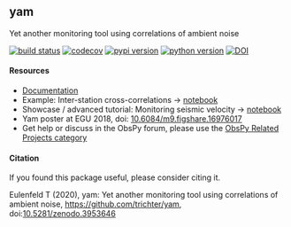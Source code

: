 ## yam
Yet another monitoring tool using correlations of ambient noise

[![build status](https://github.com/trichter/yam/workflows/tests/badge.svg)](https://github.com/trichter/yam/actions)
[![codecov](https://codecov.io/gh/trichter/yam/branch/master/graph/badge.svg)](https://codecov.io/gh/trichter/yam)
[![pypi version](https://img.shields.io/pypi/v/yam.svg)](https://pypi.python.org/pypi/yam)
[![python version](https://img.shields.io/pypi/pyversions/yam.svg)](https://python.org)
[![DOI](https://zenodo.org/badge/DOI/10.5281/zenodo.3953646.svg)](https://doi.org/10.5281/zenodo.3953646)


#### Resources

* [Documentation](http://yam.readthedocs.io)
* Example: Inter-station cross-correlations -> [notebook](https://nbviewer.jupyter.org/github/trichter/notebooks/blob/master/yam_xcorr_ipoc/xcorr_ipoc.ipynb)
* Showcase / advanced tutorial: Monitoring seismic velocity -> [notebook](http://nbviewer.jupyter.org/github/trichter/notebooks/blob/master/yam_velocity_variations_patcx/processing_patcx.ipynb)
* Yam poster at EGU 2018, doi: [10.6084/m9.figshare.16976017](https://doi.org/10.6084/m9.figshare.16976017)
* Get help or discuss in the ObsPy forum, please use the [ObsPy Related Projects category](https://discourse.obspy.org/c/obspy-related-projects)


#### Citation

If you found this package useful, please consider citing it.

Eulenfeld T (2020),
yam: Yet another monitoring tool using correlations of ambient noise,
https://github.com/trichter/yam,
doi:[10.5281/zenodo.3953646](https://doi.org/10.5281/zenodo.3953646)
